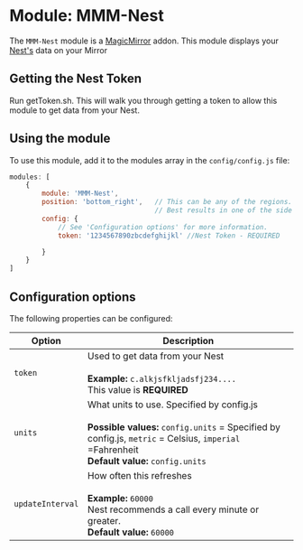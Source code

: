 # Module: MMM-Nest
The `MMM-Nest` module is a <a href="https://github.com/MichMich/MagicMirror">MagicMirror</a> addon.
This module displays your <a href="https://www.nest.com">Nest's</a> data on your Mirror

## Getting the Nest Token
Run getToken.sh.  This will walk you through getting a token to allow this module to get data from your Nest.

## Using the module

To use this module, add it to the modules array in the `config/config.js` file:
````javascript
modules: [
	{
		module: 'MMM-Nest',
		position: 'bottom_right',	// This can be any of the regions.
									// Best results in one of the side regions like: top_left
		config: {
			// See 'Configuration options' for more information.
			token: '1234567890zbcdefghijkl' //Nest Token - REQUIRED

		}
	}
]
````

## Configuration options

The following properties can be configured:


<table width="100%">
	<!-- why, markdown... -->
	<thead>
		<tr>
			<th>Option</th>
			<th width="100%">Description</th>
		</tr>
	<thead>
	<tbody>
		<tr>
			<td><code>token</code></td>
			<td>Used to get data from your Nest<br>
				<br><b>Example:</b> <code>c.alkjsfkljadsfj234....</code>
				<br> This value is <b>REQUIRED</b>
			</td>
		</tr>
		<tr>
			<td><code>units</code></td>
			<td>What units to use. Specified by config.js<br>
				<br><b>Possible values:</b> <code>config.units</code> = Specified by config.js, <code>metric</code> = Celsius, <code>imperial</code> =Fahrenheit
				<br><b>Default value:</b> <code>config.units</code>
			</td>
		</tr>
		<tr>
			<td><code>updateInterval</code></td>
			<td>How often this refreshes<br>
				<br><b>Example:</b> <code>60000</code>
				<br> Nest recommends a call every minute or greater.
				<br><b>Default value:</b> <code>60000</code>
			</td>
		</tr>
	</tbody>
</table>